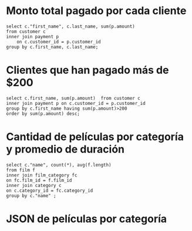 # Monto total pagado por cada cliente
```
select c."first_name", c.last_name, sum(p.amount)
from customer c
inner join payment p
    on c.customer_id = p.customer_id
group by c.first_name, c.last_name;

```

# Clientes que han pagado más de $200

```
select c.first_name, sum(p.amount)  from customer c
inner join payment p on c.customer_id = p.customer_id
group by c.first_name having sum(p.amount)>200
order by sum(p.amount) desc;

```
# Cantidad de películas por categoría y promedio de duración
```
select c."name", count(*), avg(f.length)
from film f
inner join film_category fc
on fc.film_id = f.film_id
inner join category c
on c.category_id = fc.category_id
group by c."name" ;

```
# JSON de películas por categoría
```
```

